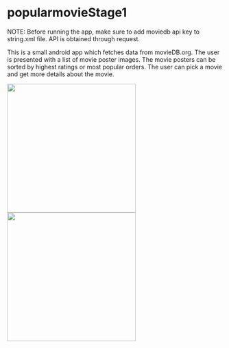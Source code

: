 # popularmovieStage1

NOTE:
Before running the app, make sure to add moviedb api key to string.xml file. API is obtained through request.

This is a small android app which fetches data from movieDB.org. The user is presented with a list of movie poster images. The movie posters can be sorted by highest ratings or most popular orders. The user can pick a movie and get more details about the movie.

<img src="https://cloud.githubusercontent.com/assets/11304162/10153471/c01a9ebe-662a-11e5-87c4-7d31ef46e05d.jpg" length = "500" width="300">
<img src="https://cloud.githubusercontent.com/assets/11304162/10153661/9a6eec18-662c-11e5-8d8d-b8787dce7328.jpg" length = "500" width="300">

